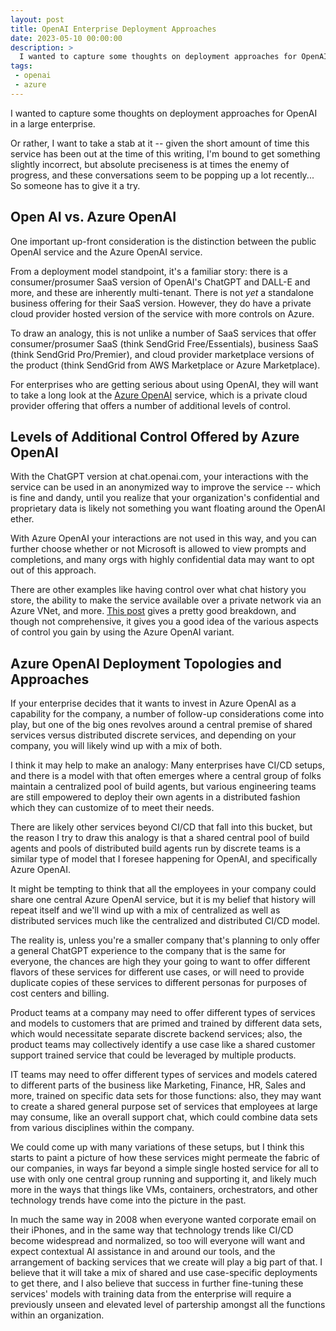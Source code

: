 ```yaml
---
layout: post
title: OpenAI Enterprise Deployment Approaches
date: 2023-05-10 00:00:00
description: >
  I wanted to capture some thoughts on deployment approaches for OpenAI in a large enterprise.
tags:
 - openai
 - azure
---
```


I wanted to capture some thoughts on deployment approaches for OpenAI in a large enterprise.

Or rather, I want to take a stab at it -- given the short amount of time this service has been out at the time of this
writing, I'm bound to get something slightly incorrect, but absolute preciseness is at times the enemy of progress, and
these conversations seem to be popping up a lot recently... So someone has to give it a try.

## Open AI vs. Azure OpenAI

One important up-front consideration is the distinction between the public OpenAI service and the Azure OpenAI service.

From a deployment model standpoint, it's a familiar story: there is a consumer/prosumer SaaS version of OpenAI's ChatGPT
and DALL-E and more, and these are inherently multi-tenant. There is not _yet_ a standalone business offering for their
SaaS version. However, they do have a private cloud provider hosted version of the service with more controls on Azure.

To draw an analogy, this is not unlike a number of SaaS services that offer consumer/prosumer SaaS (think SendGrid
Free/Essentials), business SaaS (think SendGrid Pro/Premier), and cloud provider marketplace versions of the product
(think SendGrid from AWS Marketplace or Azure Marketplace).

For enterprises who are getting serious about using OpenAI, they will want to take a long look at the
[Azure OpenAI](https://azure.microsoft.com/en-us/products/cognitive-services/openai-service) service, which is a private
cloud provider offering that offers a number of additional levels of control.

## Levels of Additional Control Offered by Azure OpenAI

With the ChatGPT version at chat.openai.com, your interactions with the service can be used in an anonymized way to
improve the service -- which is fine and dandy, until you realize that your organization's confidential and proprietary
data is likely not something you want floating around the OpenAI ether.

With Azure OpenAI your interactions are not used in this way, and you can further choose whether or not Microsoft is
allowed to view prompts and completions, and many orgs with highly confidential data may want to opt out of this
approach.

There are other examples like having control over what chat history you store, the ability to make the service
available over a private network via an Azure VNet, and more. [This post](https://msandbu.org/openai-vs-azure-openai/)
gives a pretty good breakdown, and though not comprehensive, it gives you a good idea of the various aspects of control
you gain by using the Azure OpenAI variant.

## Azure OpenAI Deployment Topologies and Approaches

If your enterprise decides that it wants to invest in Azure OpenAI as a capability for the company, a number of
follow-up considerations come into play, but one of the big ones revolves around a central premise of shared services
versus distributed discrete services, and depending on your company, you will likely wind up with a mix of both.

I think it may help to make an analogy: Many enterprises have CI/CD setups, and there is a model with that often emerges
where a central group of folks maintain a centralized pool of build agents, but various engineering teams are still
empowered to deploy their own agents in a distributed fashion which they can customize of to meet their needs.

There are likely other services beyond CI/CD that fall into this bucket, but the reason I try to draw this analogy is
that a shared central pool of build agents and pools of distributed build agents run by discrete teams is a similar type
of model that I foresee happening for OpenAI, and specifically Azure OpenAI.

It might be tempting to think that all the employees in your company could share one central Azure OpenAI service, but
it is my belief that history will repeat itself and we'll wind up with a mix of centralized as well as distributed
services much like the centralized and distributed CI/CD model.

The reality is, unless you're a smaller company that's planning to only offer a general ChatGPT experience to the
company that is the same for everyone, the chances are high they your going to want to offer different flavors of these
services for different use cases, or will need to provide duplicate copies of these services to different personas for
purposes of cost centers and billing.

Product teams at a company may need to offer different types of services and models to customers that are primed and
trained by different data sets, which would necessitate separate discrete backend services; also, the product teams may
collectively identify a use case like a shared customer support trained service that could be leveraged by multiple
products.

IT teams may need to offer different types of services and models catered to different parts of the business like
Marketing, Finance, HR, Sales and more, trained on specific data sets for those functions: also, they may want to create
a shared general purpose set of services that employees at large may consume, like an overall support chat, which could
combine data sets from various disciplines within the company.

We could come up with many variations of these setups, but I think this starts to paint a picture of how these services
might permeate the fabric of our companies, in ways far beyond a simple single hosted service for all to use with only
one central group running and supporting it, and likely much more in the ways that things like VMs, containers,
orchestrators, and other technology trends have come into the picture in the past.

In much the same way in 2008 when everyone wanted corporate email on their iPhones, and in the same way that technology
trends like CI/CD become widespread and normalized, so too will everyone will want and expect contextual AI assistance
in and around our tools, and the arrangement of backing services that we create will play a big part of that. I believe
that it will take a mix of shared and use case-specific deployments to get there, and I also believe that success in
further fine-tuning these services' models with training data from the enterprise will require a previously unseen and
elevated level of partership amongst all the functions within an organization.
